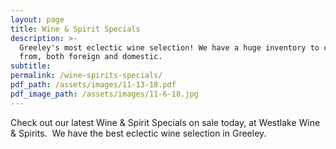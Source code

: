 ```yaml
---
layout: page
title: Wine & Spirit Specials
description: >-
  Greeley's most eclectic wine selection! We have a huge inventory to choose
  from, both foreign and domestic.
subtitle:
permalink: /wine-spirits-specials/
pdf_path: /assets/images/11-13-18.pdf
pdf_image_path: /assets/images/11-6-18.jpg
---
```


Check out our latest Wine & Spirit Specials on sale today, at Westlake Wine & Spirits.  We have the best eclectic wine selection in Greeley.